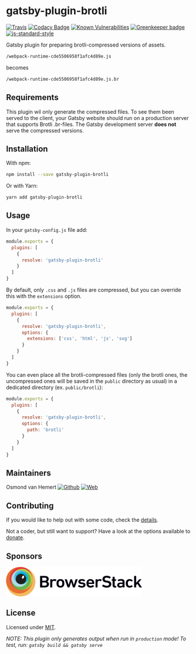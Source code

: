 # gatsby-plugin-brotli

[![Travis](https://img.shields.io/travis/com/ovhemert/gatsby-plugin-brotli.svg?branch=master&logo=travis)](https://travis-ci.com/ovhemert/gatsby-plugin-brotli)
[![Codacy Badge](https://api.codacy.com/project/badge/Grade/87a2946ec87e42869eb37cc731aee4e1)](https://www.codacy.com/app/ovhemert/gatsby-plugin-brotli?utm_source=github.com&amp;utm_medium=referral&amp;utm_content=ovhemert/gatsby-plugin-brotli&amp;utm_campaign=Badge_Grade)
[![Known Vulnerabilities](https://snyk.io/test/npm/gatsby-plugin-brotli/badge.svg)](https://snyk.io/test/npm/gatsby-plugin-brotli)
[![Greenkeeper badge](https://badges.greenkeeper.io/ovhemert/gatsby-plugin-brotli.svg)](https://greenkeeper.io/)
[![js-standard-style](https://img.shields.io/badge/code%20style-standard-brightgreen.svg?style=flat)](http://standardjs.com/)

Gatsby plugin for preparing brotli-compressed versions of assets.

```bash
/webpack-runtime-cde5506958f1afc4d89e.js
```
becomes
```bash
/webpack-runtime-cde5506958f1afc4d89e.js.br
```

## Requirements

This plugin wil only generate the compressed files. To see them been served to the client, your Gatsby website should run on a production server that supports Brotli .br-files. The Gatsby development server **does not** serve the compressed versions.

## Installation

With npm:

```bash
npm install --save gatsby-plugin-brotli
```

Or with Yarn:

```bash
yarn add gatsby-plugin-brotli
```

## Usage

In your `gatsby-config.js` file add:

```javascript
module.exports = {
  plugins: [
    {
      resolve: 'gatsby-plugin-brotli'
    }
  ]
}
```

By default, only `.css` and `.js` files are compressed, but you can override this with the `extensions` option.

```javascript
module.exports = {
  plugins: [
    {
      resolve: 'gatsby-plugin-brotli',
      options: {
        extensions: ['css', 'html', 'js', 'svg']
      }
    }
  ]
}
```

You can even place all the brotli-compressed files (only the brotli ones, the uncompressed ones will
be saved in the `public` directory as usual) in a dedicated directory (ex. `public/brotli`):

```javascript
module.exports = {
  plugins: [
    {
      resolve: 'gatsby-plugin-brotli',
      options: {
        path: 'brotli'
      }
    }
  ]
}
```

## Maintainers

Osmond van Hemert
[![Github](https://img.shields.io/badge/-website.svg?style=social&logoColor=333&logo=github)](https://github.com/ovhemert)
[![Web](https://img.shields.io/badge/-website.svg?style=social&logoColor=333&logo=nextdoor)](https://ovhemert.dev)

## Contributing

If you would like to help out with some code, check the [details](./docs/CONTRIBUTING.md).

Not a coder, but still want to support? Have a look at the options available to [donate](https://ovhemert.dev/donate).

## Sponsors

[![BrowserStack](./docs/assets/browserstack-logo.svg)](https://www.browserstack.com/)

## License

Licensed under [MIT](./LICENSE).

_NOTE: This plugin only generates output when run in `production` mode! To test, run: `gatsby build && gatsby serve`_
